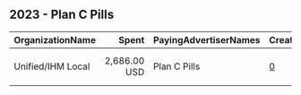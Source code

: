 ## 2023 - Plan C Pills 
|OrganizationName|Spent|PayingAdvertiserNames|CreativeUrls|Impressions|Genders|AgeBrackets|CountryCodes|BillingAddresses|CandidateBallotInformation|
|:---|---:|:---|:---|---:|:---|:---|:---|:---|:---|
|Unified/IHM Local|2,686.00 USD|Plan C Pills|[0](https://www.snap.com/political-ads/asset/ce4451f6e969d4a88f28dd37e1da7e324ab11188025cc744010adadc34815d68?mediaType=png)|1,150,573|FEMALE|18-34|united states|"180 madison ave,new york ,10016,US"||

